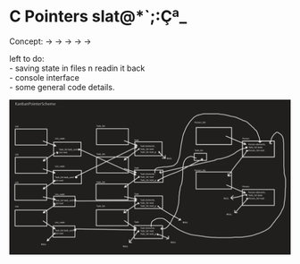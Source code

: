 # C Pointers slat@*`;:Çª_

Concept: -> -> -> -> ->

left to do:<br/>
	- saving state in files n readin it back<br/>
	- console interface<br/>
	- some general code details.

![birch](./assets/scheme.png)
